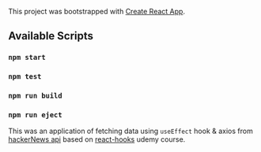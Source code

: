 This project was bootstrapped with [Create React App](https://github.com/facebook/create-react-app).

## Available Scripts


### `npm start`

### `npm test`

### `npm run build`

### `npm run eject`

This was an application of fetching data using `useEffect` hook & axios from [hackerNews api](https://hn.algolia.com/api) based on [react-hooks](https://www.udemy.com/react-hooks/) udemy course.